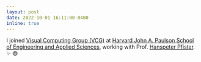 ```yaml
---
layout: post
date: 2022-10-01 16:11:00-0400
inline: true
---
```


I joined [Visual Computing Group (VCG)](https://vcg.seas.harvard.edu/) at [Harvard John A. Paulson School of Engineering and Applied Sciences](https://seas.harvard.edu/), working with Prof. [Hanspeter Pfister](https://scholar.google.com/citations?user=VWX-GMAAAAAJ&hl=en). :sparkles: :smile:

